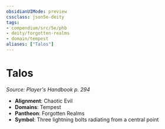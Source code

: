 ```yaml
---
obsidianUIMode: preview
cssclass: json5e-deity
tags:
- compendium/src/5e/phb
- deity/forgotten-realms
- domain/tempest
aliases: ["Talos"]
---
```

# Talos
*Source: Player's Handbook p. 294* 

- **Alignment**: Chaotic Evil
- **Domains**: Tempest
- **Pantheon**: Forgotten Realms
- **Symbol**: Three lightning bolts radiating from a central point